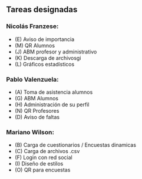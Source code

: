 ## Tareas designadas


### Nicolás Franzese:


* (E) Aviso de importancia
* (M) QR Alumnos
* (J) ABM profesor y administrativo
* (K) Descarga de archivosgi
* (L) Gráficos estadísticos

### Pablo Valenzuela:

* (A) Toma de asistencia alumnos
* (G) ABM Alumnos
* (H) Administración de su perfil
* (N) QR Profesores
* (D) Aviso de faltas

### Mariano Wilson:

* (B) Carga de cuestionarios / Encuestas dinamicas
* (C) Carga de archivos .csv
* (F) Login con red social
* (I) Diseño de estilos
* (O) QR para encuestas


